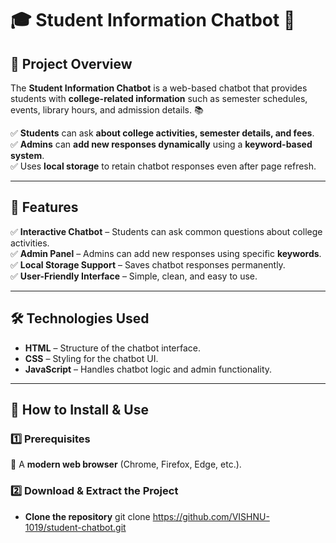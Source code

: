 # 🎓 Student Information Chatbot 🤖  

## 📌 Project Overview  
The **Student Information Chatbot** is a web-based chatbot that provides students with **college-related information** such as semester schedules, events, library hours, and admission details. 📚  

✅ **Students** can ask **about college activities, semester details, and fees**.  
✅ **Admins** can **add new responses dynamically** using a **keyword-based system**.  
✅ Uses **local storage** to retain chatbot responses even after page refresh.  

---

## 🚀 Features  
✅ **Interactive Chatbot** – Students can ask common questions about college activities.  
✅ **Admin Panel** – Admins can add new responses using specific **keywords**.  
✅ **Local Storage Support** – Saves chatbot responses permanently.  
✅ **User-Friendly Interface** – Simple, clean, and easy to use.  

---

## 🛠️ Technologies Used  
- **HTML** – Structure of the chatbot interface.  
- **CSS** – Styling for the chatbot UI.  
- **JavaScript** – Handles chatbot logic and admin functionality.  

---

## 🎯 How to Install & Use  
### 1️⃣ Prerequisites  
📌 A **modern web browser** (Chrome, Firefox, Edge, etc.).  

### 2️⃣ Download & Extract the Project  
- **Clone the repository** git clone https://github.com/VISHNU-1019/student-chatbot.git

